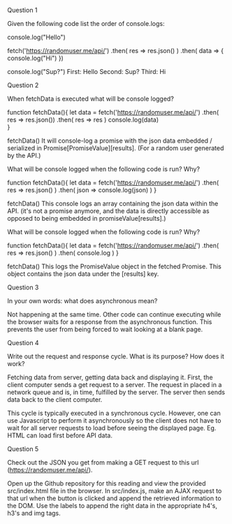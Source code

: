 Question 1

Given the following code list the order of console.logs:

console.log("Hello")

fetch('https://randomuser.me/api/')
  .then( res => res.json() )
  .then( data => {
    console.log("Hi") 
  })

console.log("Sup?")
First: Hello Second: Sup? Third: Hi

Question 2

When fetchData is executed what will be console logged?

function fetchData(){
        let data = fetch('https://randomuser.me/api/')
          .then( res => res.json()) 
          .then( res => res )
        console.log(data)	
}

fetchData()
It will console-log a promise with the json data embedded / serialized in Promise[PromiseValue][results]. (For a random user generated by the API.)

What will be console logged when the following code is run? Why?

function fetchData(){
        let data = fetch('https://randomuser.me/api/')
          .then( res => res.json() )
          .then( json => console.log(json) )
}

fetchData()
This console logs an array containing the json data within the API. (it's not a promise anymore, and the data is directly accessible as opposed to being embedded in promiseValue[results].)

What will be console logged when the following code is run? Why?

function fetchData(){
        let data = fetch('https://randomuser.me/api/')
          .then( res => res.json() )
          .then( console.log )
}

fetchData()
This logs the PromiseValue object in the fetched Promise. This object contains the json data under the [results] key.

Question 3

In your own words: what does asynchronous mean?

Not happening at the same time. Other code can continue executing while the browser waits for a response from the asynchronous function. This prevents the user from being forced to wait looking at a blank page.

Question 4

Write out the request and response cycle. What is its purpose? How does it work?

Fetching data from server, getting data back and displaying it. First, the client computer sends a get request to a server. The request in placed in a network queue and is, in time, fulfilled by the server. The server then sends data back to the client computer.

This cycle is typically executed in a synchronous cycle. However, one can use Javascript to perform it asynchronously so the client does not have to wait for all server requests to load before seeing the displayed page. Eg. HTML can load first before API data.

Question 5

Check out the JSON you get from making a GET request to this url (https://randomuser.me/api/).

Open up the Github repository for this reading and view the provided src/index.html file in the browser. In src/index.js, make an AJAX request to that url when the button is clicked and append the retrieved information to the DOM. Use the labels to append the right data in the appropriate h4's, h3's and img tags.